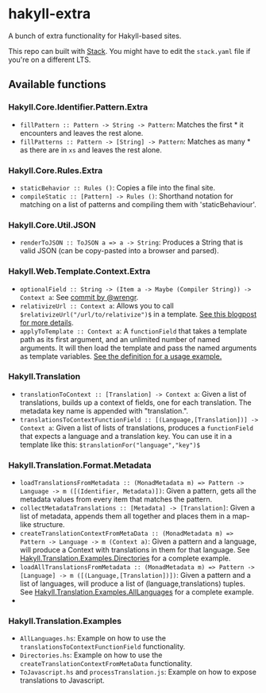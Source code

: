# hakyll-extra
A bunch of extra functionality for Hakyll-based sites.

This repo can built with [Stack](https://github.com/commercialhaskell/stack#readme). You might have to edit the `stack.yaml` file if you're on a different LTS.

## Available functions

### Hakyll.Core.Identifier.Pattern.Extra

* `fillPattern :: Pattern -> String -> Pattern`: Matches the first * it encounters and leaves the rest alone.
* `fillPatterns :: Pattern -> [String] -> Pattern`: Matches as many * as there are in `xs` and leaves the rest alone.

### Hakyll.Core.Rules.Extra

* `staticBehavior :: Rules ()`: Copies a file into the final site.
* `compileStatic :: [Pattern] -> Rules ()`: Shorthand notation for matching on a list of patterns and compiling them with 'staticBehaviour'.

### Hakyll.Core.Util.JSON

* `renderToJSON :: ToJSON a => a -> String`: Produces a String that is valid JSON (can be copy-pasted into a browser and parsed).

### Hakyll.Web.Template.Context.Extra

* `optionalField :: String -> (Item a -> Maybe (Compiler String)) -> Context a`: See [commit by @wrengr](https://github.com/wrengr/hakyll/commit/558bc6d1efe86dc9ad501eaa100c0af020e2ef2a).
* `relativizeUrl :: Context a`: Allows you to call `$relativizeUrl("/url/to/relativize")$` in a template. [See this blogpost for more details](http://beerendlauwers.be/posts/2015-09-21-hakylls-functionfield.html).
* `applyToTemplate :: Context a`: A `functionField` that takes a template path as its first argument, and an unlimited number of named arguments. It will then load the template and pass the named arguments as template variables. [See the definition for a usage example.](https://github.com/beerendlauwers/hakyll-extra/blob/master/src/Hakyll/Web/Template/Context/Extra.hs)

### Hakyll.Translation

* `translationToContext :: [Translation] -> Context a`: Given a list of translations, builds up a context of fields, one for each translation. The metadata key name is appended with "translation.".
* `translationsToContextFunctionField :: [(Language,[Translation])] -> Context a`: Given a list of lists of translations, produces a `functionField` that expects a language and a translation key. You can use it in a template like this: `$translationFor("language","key")$`

### Hakyll.Translation.Format.Metadata

* `loadTranslationsFromMetadata :: (MonadMetadata m) => Pattern -> Language -> m ([(Identifier, Metadata)])`: Given a pattern, gets all the metadata values from every item that matches the pattern.
*  `collectMetadataTranslations :: [Metadata] -> [Translation]`: Given a list of metadata, appends them all together and places them in a map-like structure.
*  `createTranslationContextFromMetaData :: (MonadMetadata m) => Pattern -> Language -> m (Context a)`: Given a pattern and a language, will produce a Context with translations in them for that language. See [Hakyll.Translation.Examples.Directories](https://github.com/beerendlauwers/hakyll-extra/blob/master/src/Hakyll/Translation/Examples/Directories.hs) for a complete example.
*  `loadAllTranslationsFromMetadata :: (MonadMetadata m) => Pattern -> [Language] -> m ([(Language,[Translation])])`: Given a pattern and a list of languages, will produce a list of (language,translations) tuples. See [Hakyll.Translation.Examples.AllLanguages](https://github.com/beerendlauwers/hakyll-extra/blob/master/src/Hakyll/Translation/Examples/AllLanguages.hs) for a complete example.
*  
### Hakyll.Translation.Examples

* `AllLanguages.hs`: Example on how to use the `translationsToContextFunctionField` functionality.
* `Directories.hs`: Example on how to use the `createTranslationContextFromMetaData` functionality.
* `ToJavascript.hs` and `processTranslation.js`: Example on how to expose translations to Javascript.
